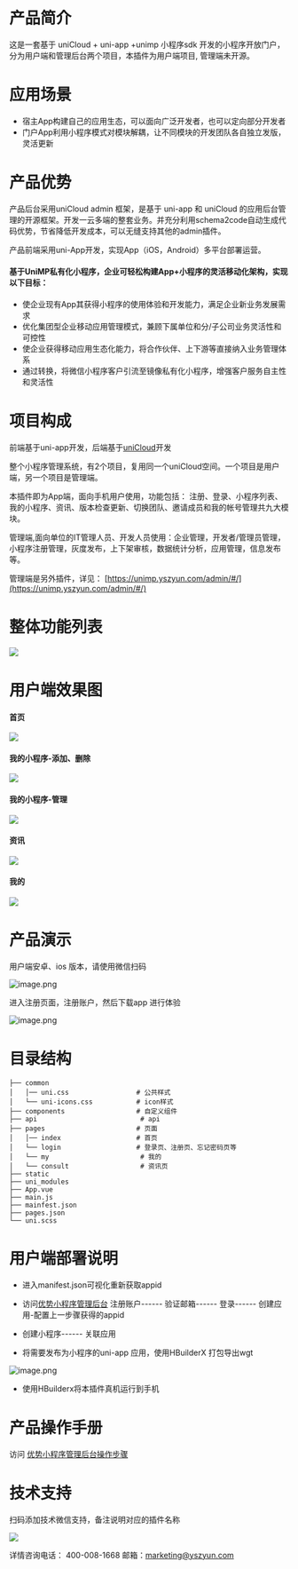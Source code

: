 # 产品简介
这是一套基于 uniCloud + uni-app +unimp 小程序sdk 开发的小程序开放门户，分为用户端和管理后台两个项目，本插件为用户端项目, 管理端未开源。


# 应用场景
* 宿主App构建自己的应用生态，可以面向广泛开发者，也可以定向部分开发者
* 门户App利用小程序模式对模块解耦，让不同模块的开发团队各自独立发版，灵活更新


# 产品优势
产品后台采用uniCloud admin 框架，是基于 uni-app 和 uniCloud 的应用后台管理的开源框架。开发一云多端的整套业务。并充分利用schema2code自动生成代码优势，节省降低开发成本，可以无缝支持其他的admin插件。

产品前端采用uni-App开发，实现App（iOS，Android）多平台部署运营。

#### 基于UniMP私有化小程序，企业可轻松构建App+小程序的灵活移动化架构，实现以下目标：

* 使企业现有App其获得小程序的使用体验和开发能力，满足企业新业务发展需求
* 优化集团型企业移动应用管理模式，兼顾下属单位和分/子公司业务灵活性和可控性
* 使企业获得移动应用生态化能力，将合作伙伴、上下游等直接纳入业务管理体系
* 通过转换，将微信小程序客户引流至镜像私有化小程序，增强客户服务自主性和灵活性



# 项目构成
前端基于uni-app开发，后端基于[uniCloud](https://uniapp.dcloud.net.cn/uniCloud/README)开发

整个小程序管理系统，有2个项目，复用同一个uniCloud空间。一个项目是用户端，另一个项目是管理端。

本插件即为App端，面向手机用户使用，功能包括：
注册、登录、小程序列表、我的小程序、资讯、版本检查更新、切换团队、邀请成员和我的帐号管理共九大模块。

管理端,面向单位的IT管理人员、开发人员使用：企业管理，开发者/管理员管理，小程序注册管理，灰度发布，上下架审核，数据统计分析，应用管理，信息发布等。

管理端是另外插件，详见： [https://unimp.yszyun.com/admin/#/](https://unimp.yszyun.com/admin/#/)

# 整体功能列表
![](https://wiki.yszyun.com/uploads/yszyun-mp-app/images/m_f7121d9a01e703703de99ad884a55861_r.png)

# 用户端效果图
#### 首页
![](https://wiki.yszyun.com/uploads/yszyun-mp-app/images/m_f6d50c7365f8a7acff9de1a02db711dc_r.png)

#### 我的小程序-添加、删除
![](https://wiki.yszyun.com/uploads/yszyun-mp-app/images/m_b4b109f44e9248c80ea0d9d16d008970_r.png)

#### 我的小程序-管理
![](https://wiki.yszyun.com/uploads/yszyun-mp-app/images/m_9fc72dc6b99b67304fab6826e58a3b3c_r.png)

#### 资讯
![](https://wiki.yszyun.com/uploads/yszyun-mp-app/images/m_f8ae7355cff48d64808d9d6dce3c1034_r.png)

#### 我的
![](https://wiki.yszyun.com/uploads/yszyun-mp-app/images/m_b6f605f1fee5ce4c2023f88519d61542_r.png)


# 产品演示
用户端安卓、ios 版本，请使用微信扫码

![image.png](https://api.apifox.cn/api/v1/projects/1757929/resources/355413/image-preview)

进入注册页面，注册账户，然后下载app 进行体验

![image.png](https://api.apifox.cn/api/v1/projects/1757929/resources/355415/image-preview)

# 目录结构
```
├── common
│   │── uni.css                 # 公共样式
│   └── uni-icons.css           # icon样式
├── components                  # 自定义组件
├── api                          # api
├── pages                       # 页面
│   │── index                   # 首页
│   └── login                   # 登录页、注册页、忘记密码页等
│   └── my                       # 我的
│   └── consult                  # 资讯页
├── static
├── uni_modules
├── App.vue
├── main.js
├── mainfest.json
├── pages.json
└── uni.scss
```




# 用户端部署说明
* 进入manifest.json可视化重新获取appid

* 访问[优势小程序管理后台](https://unimp.yszyun.com/admin/#/pages/login/login)
注册账户------ 验证邮箱------ 登录------ 创建应用-配置上一步骤获得的appid

*  创建小程序------ 关联应用

* 将需要发布为小程序的uni-app 应用，使用HBuilderX 打包导出wgt

![image.png](https://api.apifox.cn/api/v1/projects/1757929/resources/355400/image-preview)

* 使用HBuilderx将本插件真机运行到手机

# 产品操作手册
访问 [优势小程序管理后台操作步骤 ](https://wiki.yszyun.com/docs/yszyun-mp-admin/yszyun-mp-admin-1e9d2e6p4legg) 

# 技术支持

扫码添加技术微信支持，备注说明对应的插件名称

![](https://wiki.yszyun.com/uploads/moa-admin/images/m_a3639d790e5a0b1f9d1a1dd5e695894c_r.png)

详情咨询电话： 400-008-1668
邮箱：marketing@yszyun.com